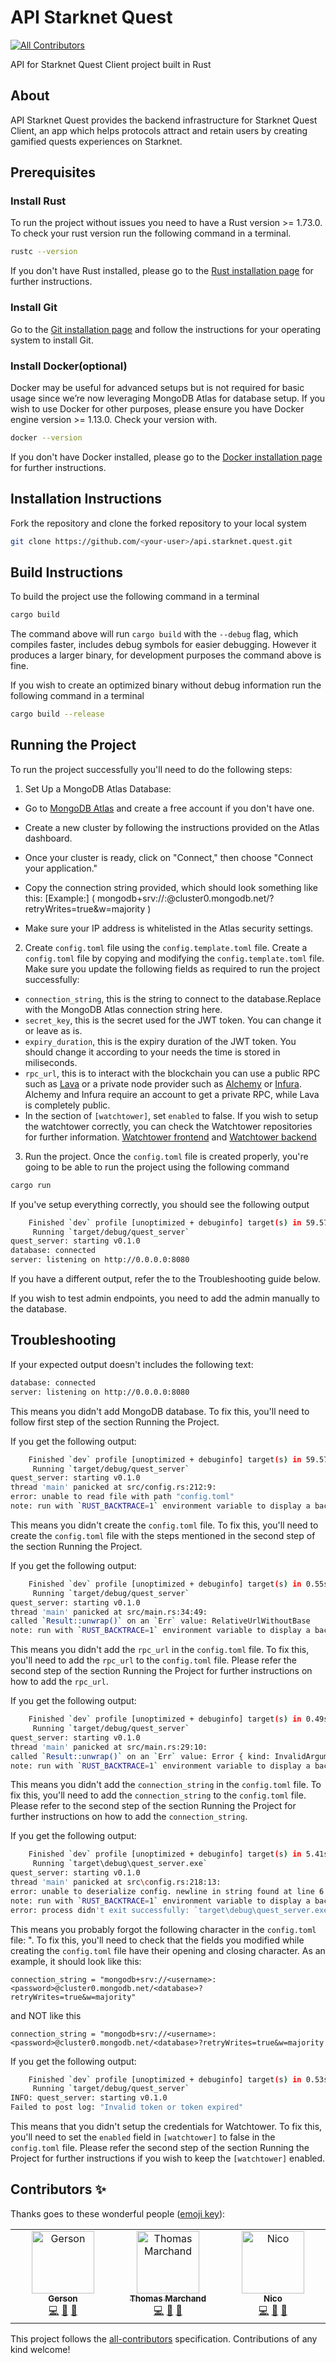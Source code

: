 # API Starknet Quest
<!-- ALL-CONTRIBUTORS-BADGE:START - Do not remove or modify this section -->
[![All Contributors](https://img.shields.io/badge/all_contributors-3-orange.svg?style=flat-square)](#contributors-)
<!-- ALL-CONTRIBUTORS-BADGE:END -->

API for Starknet Quest Client project built in Rust

## About

API Starknet Quest provides the backend infrastructure for Starknet Quest Client, an app which helps protocols attract and retain users by creating gamified quests experiences on Starknet.

## Prerequisites

### Install Rust

To run the project without issues you need to have a Rust version >= 1.73.0. To check your rust version run the following command in a terminal.

```bash
rustc --version
```
If you don't have Rust installed, please go to the [Rust installation page](https://doc.rust-lang.org/book/ch01-01-installation.html) for further instructions.

### Install Git

Go to the [Git installation page](https://git-scm.com/downloads) and follow the instructions for your operating system to install Git.

### Install Docker(optional)

Docker may be useful for advanced setups but is not required for basic usage since we’re now leveraging MongoDB Atlas for database setup. If you wish to use Docker for other purposes, please ensure you have Docker engine version >= 1.13.0. Check your version with.

```bash
docker --version
```
If you don't have Docker installed, please go to the [Docker installation page](https://docs.docker.com/get-started/get-docker/) for further instructions.

## Installation Instructions

Fork the repository and clone the forked repository to your local system

```bash
git clone https://github.com/<your-user>/api.starknet.quest.git
```

## Build Instructions

To build the project use the following command in a terminal

```bash
cargo build
```

The command above will run `cargo build` with the `--debug` flag, which compiles faster, includes debug symbols for easier debugging. However it produces a larger binary, for development purposes the command above is fine.

If you wish to create an optimized binary without debug information run the following command in a terminal

```bash
cargo build --release
```

## Running the Project

To run the project successfully you'll need to do the following steps:
1. Set Up a MongoDB Atlas Database:

  - Go to [MongoDB Atlas](https://www.mongodb.com/products/platform/atlas-database) and create a free account if you don't have one.

  - Create a new cluster by following the instructions provided on the Atlas dashboard.

  - Once your cluster is ready, click on "Connect," then choose "Connect your application."

  - Copy the connection string provided, which should look something like this:
    [Example:]
     ( mongodb+srv://<username>:<password>@cluster0.mongodb.net/<database>?retryWrites=true&w=majority )
  - Make sure your IP address is whitelisted in the Atlas security settings.

2. Create `config.toml` file using the `config.template.toml` file.
Create a `config.toml` file by copying and modifying the `config.template.toml` file. Make sure you update the following fields as required to run the project successfully:

- `connection_string`, this is the string to connect to the database.Replace with the MongoDB Atlas connection string here.
- `secret_key`, this is the secret used for the JWT token. You can change it or leave as is.
- `expiry_duration`, this is the expiry duration of the JWT token. You should change it according to your needs the time is stored in miliseconds.
- `rpc_url`, this is to interact with the blockchain you can use a public RPC such as [Lava](https://www.lavanet.xyz/get-started/starknet) or a private node provider such as [Alchemy](https://www.alchemy.com) or [Infura](https://www.infura.io). Alchemy and Infura require an account to get a private RPC, while Lava is completely public.
- In the section of `[watchtower]`, set `enabled` to false. If you wish to setup the watchtower correctly, you can check the Watchtower repositories for further information. [Watchtower frontend](https://github.com/starknet-id/watchtower.starknet.id) and [Watchtower backend](https://github.com/starknet-id/watchtower_server) 

3. Run the project. 
Once the `config.toml` file is created properly, you're going to be able to run the project using the following command

```bash
cargo run
```
If you've setup everything correctly, you should see the following output

```bash
    Finished `dev` profile [unoptimized + debuginfo] target(s) in 59.57s
     Running `target/debug/quest_server`
quest_server: starting v0.1.0
database: connected
server: listening on http://0.0.0.0:8080
```
If you have a different output, refer the to the Troubleshooting guide below.

If you wish to test admin endpoints, you need to add the admin manually to the database.

## Troubleshooting

If your expected output doesn't includes the following text:
```bash
database: connected
server: listening on http://0.0.0.0:8080
```
This means you didn't add MongoDB database. To fix this, you'll need to follow first step of the section Running the Project.

If you get the following output:

```bash
    Finished `dev` profile [unoptimized + debuginfo] target(s) in 59.57s
     Running `target/debug/quest_server`
quest_server: starting v0.1.0
thread 'main' panicked at src/config.rs:212:9:
error: unable to read file with path "config.toml"
note: run with `RUST_BACKTRACE=1` environment variable to display a backtrace
```

This means you didn't create the `config.toml` file. To fix this, you'll need to create the `config.toml` file with the steps mentioned in the second step of the section Running the Project.

If you get the following output:

```bash
    Finished `dev` profile [unoptimized + debuginfo] target(s) in 0.55s
     Running `target/debug/quest_server`
quest_server: starting v0.1.0
thread 'main' panicked at src/main.rs:34:49:
called `Result::unwrap()` on an `Err` value: RelativeUrlWithoutBase
note: run with `RUST_BACKTRACE=1` environment variable to display a backtrace
```

This means you didn't add the `rpc_url` in the `config.toml` file. To fix this, you'll need to add the `rpc_url` to the `config.toml` file. Please refer the second step of the section Running the Project for further instructions on how to add the `rpc_url`.

If you get the following output:

```bash
    Finished `dev` profile [unoptimized + debuginfo] target(s) in 0.49s
     Running `target/debug/quest_server`
quest_server: starting v0.1.0
thread 'main' panicked at src/main.rs:29:10:
called `Result::unwrap()` on an `Err` value: Error { kind: InvalidArgument { message: "connection string contains no scheme" }, labels: {}, wire_version: None, source: None }
note: run with `RUST_BACKTRACE=1` environment variable to display a backtrace
```

This means you didn't add the `connection_string` in the `config.toml` file. To fix this, you'll need to add the `connection_string` to the `config.toml` file. Please refer to the second step of the section Running the Project for further instructions on how to add the `connection_string`.

If you get the following output:

```bash
    Finished `dev` profile [unoptimized + debuginfo] target(s) in 5.41s
     Running `target\debug\quest_server.exe`
quest_server: starting v0.1.0
thread 'main' panicked at src\config.rs:218:13:
error: unable to deserialize config. newline in string found at line 6 column 63
note: run with `RUST_BACKTRACE=1` environment variable to display a backtrace
error: process didn't exit successfully: `target\debug\quest_server.exe` (exit code: 101)
```

This means you probably forgot the following character in the `config.toml` file: ". To fix this, you'll need to check that the fields you modified while creating the `config.toml` file have their opening and closing character. As an example, it should look like this:

`connection_string = "mongodb+srv://<username>:<password>@cluster0.mongodb.net/<database>?retryWrites=true&w=majority"`

and NOT like this

`connection_string = "mongodb+srv://<username>:<password>@cluster0.mongodb.net/<database>?retryWrites=true&w=majority`

If you get the following output:

```bash
    Finished `dev` profile [unoptimized + debuginfo] target(s) in 0.53s
     Running `target/debug/quest_server`
INFO: quest_server: starting v0.1.0
Failed to post log: "Invalid token or token expired"
```

This means that you didn't setup the credentials for Watchtower. To fix this, you'll need to set the `enabled` field in `[watchtower]` to false in the `config.toml` file. Please refer the second step of the section Running the Project for further instructions if you wish to keep the `[watchtower]` enabled.
## Contributors ✨

Thanks goes to these wonderful people ([emoji key](https://allcontributors.org/docs/en/emoji-key)):

<!-- ALL-CONTRIBUTORS-LIST:START - Do not remove or modify this section -->
<!-- prettier-ignore-start -->
<!-- markdownlint-disable -->
<table>
  <tbody>
    <tr>
      <td align="center" valign="top" width="14.28%"><a href="https://github.com/Gerson2102"><img src="https://avatars.githubusercontent.com/u/71728860?v=4?s=100" width="100px;" alt="Gerson"/><br /><sub><b>Gerson</b></sub></a><br /><a href="https://github.com/lfglabs-dev/api.starknet.quest/commits?author=Gerson2102" title="Code">💻</a> <a href="#business-Gerson2102" title="Business development">💼</a> <a href="#ideas-Gerson2102" title="Ideas, Planning, & Feedback">🤔</a></td>
      <td align="center" valign="top" width="14.28%"><a href="https://github.com/Th0rgal"><img src="https://avatars.githubusercontent.com/u/41830259?v=4?s=100" width="100px;" alt="Thomas Marchand"/><br /><sub><b>Thomas Marchand</b></sub></a><br /><a href="https://github.com/lfglabs-dev/api.starknet.quest/commits?author=Th0rgal" title="Code">💻</a> <a href="#business-Th0rgal" title="Business development">💼</a> <a href="#ideas-Th0rgal" title="Ideas, Planning, & Feedback">🤔</a></td>
      <td align="center" valign="top" width="14.28%"><a href="https://github.com/Marchand-Nicolas"><img src="https://avatars.githubusercontent.com/u/60229704?v=4?s=100" width="100px;" alt="Nico"/><br /><sub><b>Nico</b></sub></a><br /><a href="https://github.com/lfglabs-dev/api.starknet.quest/commits?author=Marchand-Nicolas" title="Code">💻</a> <a href="#business-Marchand-Nicolas" title="Business development">💼</a> <a href="#ideas-Marchand-Nicolas" title="Ideas, Planning, & Feedback">🤔</a></td>
    </tr>
  </tbody>
</table>

<!-- markdownlint-restore -->
<!-- prettier-ignore-end -->

<!-- ALL-CONTRIBUTORS-LIST:END -->

This project follows the [all-contributors](https://github.com/all-contributors/all-contributors) specification. Contributions of any kind welcome!
